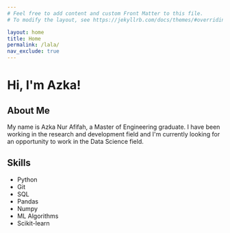 ```yaml
---
# Feel free to add content and custom Front Matter to this file.
# To modify the layout, see https://jekyllrb.com/docs/themes/#overriding-theme-defaults

layout: home
title: Home
permalink: /lala/
nav_exclude: true
---
```


# Hi, I'm Azka!

## About Me

My name is Azka Nur Afifah, a Master of Engineering graduate. I have been working in the research and development field and I'm currently looking for an opportunity to work in the Data Science field.

## Skills

- Python
- Git
- SQL
- Pandas
- Numpy
- ML Algorithms
- Scikit-learn




